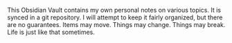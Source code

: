 This Obsidian Vault contains my own personal notes on various topics. It is synced in a git repository. I will attempt to keep it fairly organized, but there are no guarantees. Items may move. Things may change. Things may break. Life is just like that sometimes.

